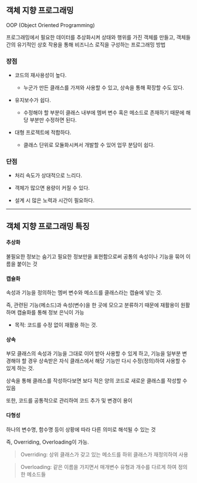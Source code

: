 ## 객체 지향 프로그래밍 

 OOP (Object Oriented Programming)
 
 프로그래밍에서 필요한 데이터를 추상화시켜 상태와 행위를 가진 객체를 만들고, 객체들 간의 유기적인 상호 작용을 통해 비즈니스 로직을 구성하는
 프로그래밍 방법
 
### 장점

- 코드의 재사용성이 높다.
 
  - 누군가 만든 클래스를 가져와 사용할 수 있고, 상속을 통해 확장할 수도 있다.
   
- 유지보수가 쉽다.
 
  - 수정해야 할 부분이 클래스 내부에 멤버 변수 혹은 메소드로 존재하기 때문에 해당 부분만 수정하면 된다.
   
- 대형 프로젝트에 적합하다.
 
  - 클래스 단위로 모듈화시켜서 개발할 수 있어 업무 분담이 쉽다.
   
### 단점

 - 처리 속도가 상대적으로 느리다.
 
 - 객체가 많으면 용량이 커질 수 있다.
 
 - 설계 시 많은 노력과 시간이 필요하다.
 
- - -

## 객체 지향 프로그래밍 특징

#### 추상화

 불필요한 정보는 숨기고 필요한 정보만을 표현함으로써 공통의 속성이나 기능을 묶어 이름을 붙이는 것
 
#### 캡슐화

 속성과 기능을 정의하는 멤버 변수와 메소드를 클래스라는 캡슐에 넣는 것. 
 
 즉, 관련된 기능(메소드)과 속성(변수)을 한 곳에 모으고 분류하기 때문에 재활용이 원활하며 캡슐화를 통해 정보 은닉이 가능
 
 - 목적: 코드를 수정 없이 재활용 하는 것.
 
#### 상속

 부모 클래스의 속성과 기능을 그대로 이어 받아 사용할 수 있게 하고, 기능을 일부분 변경해야 할 경우 상속받은 자식 클래스에서 해당 기능만
 다시 수정(정의)하여 사용할 수 있게 하는 것.
 
 상속을 통해 클래스를 작성하다보면 보다 적은 양의 코드로 새로운 클래스를 작성할 수 있음
 
 또한, 코드를 공통적으로 관리하여 코드 추가 및 변경이 용이
 
#### 다형성

 하나의 변수명, 함수명 등이 상황에 따라 다른 의미로 해석될 수 있는 것
 
 즉, Overriding, Overloading이 가능.
 
 > Overriding: 상위 클래스가 갖고 있는 메소드를 하위 클래스가 재정의하여 사용
 
 > Overloading: 같은 이름을 가지면서 매개변수 유형과 개수를 다르게 하여 정의한 메소드들
